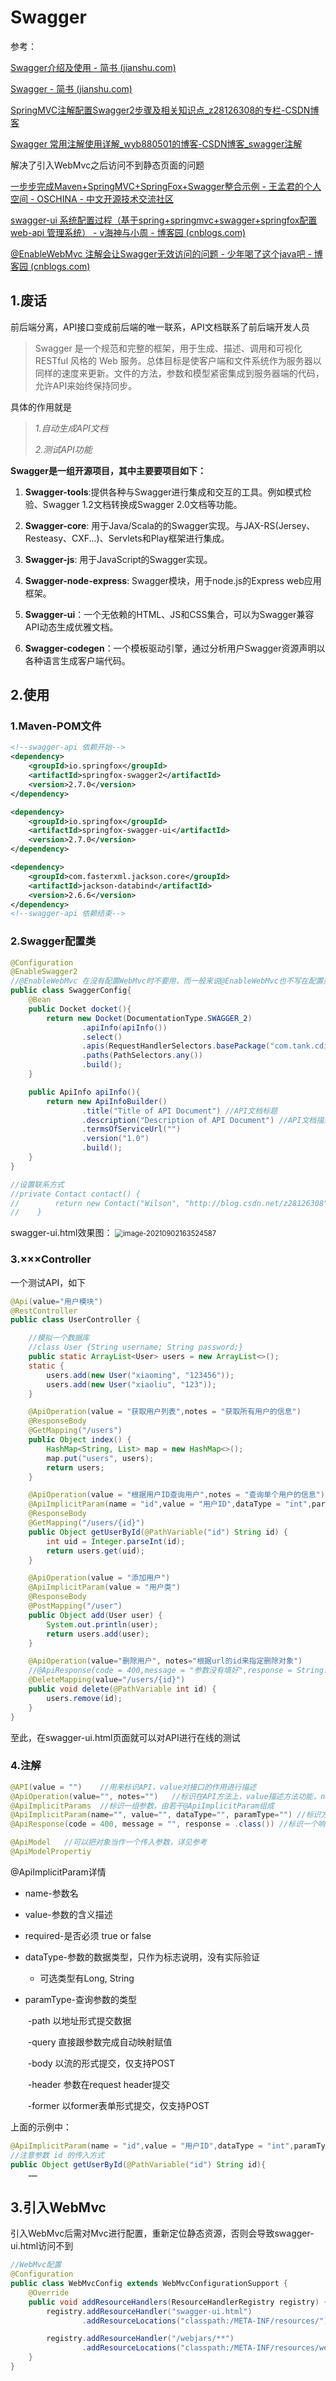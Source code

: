 # Swagger



参考：

[Swagger介绍及使用 - 简书 (jianshu.com)](https://www.jianshu.com/p/349e130e40d5)

[Swagger - 简书 (jianshu.com)](https://www.jianshu.com/p/a0caf58b3653)

[SpringMVC注解配置Swagger2步骤及相关知识点_z28126308的专栏-CSDN博客](https://blog.csdn.net/z28126308/article/details/71126677)

[Swagger 常用注解使用详解_wyb880501的博客-CSDN博客_swagger注解](https://blog.csdn.net/wyb880501/article/details/79576784)

解决了引入WebMvc之后访问不到静态页面的问题

[一步步完成Maven+SpringMVC+SpringFox+Swagger整合示例 - 王孟君的个人空间 - OSCHINA - 中文开源技术交流社区](https://my.oschina.net/wangmengjun/blog/907679)

[swagger-ui 系统配置过程（基于spring+springmvc+swagger+springfox配置 web-api 管理系统） - v海神与小周 - 博客园 (cnblogs.com)](https://www.cnblogs.com/hailongchen/p/8262027.html)

[@EnableWebMvc 注解会让Swagger无效访问的问题 - 少年喝了这个java吧 - 博客园 (cnblogs.com)](https://www.cnblogs.com/h-java/p/10270567.html)



## 1.废话

前后端分离，API接口变成前后端的唯一联系，API文档联系了前后端开发人员

> Swagger 是一个规范和完整的框架，用于生成、描述、调用和可视化 RESTful 风格的 Web 服务。总体目标是使客户端和文件系统作为服务器以同样的速度来更新。文件的方法，参数和模型紧密集成到服务器端的代码，允许API来始终保持同步。

具体的作用就是

> *1.自动生成API文档*
>
> *2.测试API功能*

 **Swagger是一组开源项目，其中主要要项目如下：**

1. **Swagger-tools**:提供各种与Swagger进行集成和交互的工具。例如模式检验、Swagger 1.2文档转换成Swagger 2.0文档等功能。

2. **Swagger-core**: 用于Java/Scala的的Swagger实现。与JAX-RS(Jersey、Resteasy、CXF...)、Servlets和Play框架进行集成。

3. **Swagger-js**: 用于JavaScript的Swagger实现。

4. **Swagger-node-express**: Swagger模块，用于node.js的Express web应用框架。

5. **Swagger-ui**：一个无依赖的HTML、JS和CSS集合，可以为Swagger兼容API动态生成优雅文档。

6. **Swagger-codegen**：一个模板驱动引擎，通过分析用户Swagger资源声明以各种语言生成客户端代码。



## 2.使用

### 1.Maven-POM文件

```xml
<!--swagger-api 依赖开始-->
<dependency>
    <groupId>io.springfox</groupId>
    <artifactId>springfox-swagger2</artifactId>
    <version>2.7.0</version>
</dependency>

<dependency>
    <groupId>io.springfox</groupId>
    <artifactId>springfox-swagger-ui</artifactId>
    <version>2.7.0</version>
</dependency>

<dependency>
    <groupId>com.fasterxml.jackson.core</groupId>
    <artifactId>jackson-databind</artifactId>
    <version>2.6.6</version>
</dependency>
<!--swagger-api 依赖结束-->
```

### 2.Swagger配置类

```java
@Configuration
@EnableSwagger2
//@EnableWebMvc	在没有配置WebMvc时不要用，而一般来说@EnableWebMvc也不写在配置类上，会导致Mvc配置完全接手SpringMvc配置，详见参考
public class SwaggerConfig{
    @Bean
    public Docket docket(){
        return new Docket(DocumentationType.SWAGGER_2)
                .apiInfo(apiInfo())
                .select()
                .apis(RequestHandlerSelectors.basePackage("com.tank.cdi.controller"))
                .paths(PathSelectors.any())
                .build();
    }

    public ApiInfo apiInfo(){
        return new ApiInfoBuilder()
                .title("Title of API Document")	//API文档标题
                .description("Description of API Document") //API文档描述
                .termsOfServiceUrl("")	
                .version("1.0")
                .build();
    }
}

//设置联系方式
//private Contact contact() {
//        return new Contact("Wilson", "http://blog.csdn.net/z28126308", "z28126308@163.com");
//    }
```

swagger-ui.html效果图：
<img src="C:\Users\admin\AppData\Roaming\Typora\typora-user-images\image-20210902163524587.png" alt="image-20210902163524587" style="zoom:80%;" />

### 3.×××Controller

一个测试API，如下

```java
@Api(value="用户模块")
@RestController
public class UserController {

    //模拟一个数据库
    //class User {String username; String password;}
    public static ArrayList<User> users = new ArrayList<>();
    static {
        users.add(new User("xiaoming", "123456"));
        users.add(new User("xiaoliu", "123"));
    }

    @ApiOperation(value = "获取用户列表",notes = "获取所有用户的信息")
    @ResponseBody
    @GetMapping("/users")
    public Object index() {
        HashMap<String, List> map = new HashMap<>();
        map.put("users", users);
        return users;
    }

    @ApiOperation(value = "根据用户ID查询用户",notes = "查询单个用户的信息")
    @ApiImplicitParam(name = "id",value = "用户ID",dataType = "int",paramType = "path")
    @ResponseBody
    @GetMapping("/users/{id}")
    public Object getUserById(@PathVariable("id") String id) {
        int uid = Integer.parseInt(id);
        return users.get(uid);
    }

    @ApiOperation(value = "添加用户")
    @ApiImplicitParam(value = "用户类")
    @ResponseBody
    @PostMapping("/user")
    public Object add(User user) {
        System.out.println(user);
        return users.add(user);
    }

    @ApiOperation(value="删除用户", notes="根据url的id来指定删除对象")
    //@ApiResponse(code = 400,message = "参数没有填好",response = String.class)
    @DeleteMapping(value="/users/{id}")
    public void delete(@PathVariable int id) {
        users.remove(id);
    }
}
```

至此，在swagger-ui.html页面就可以对API进行在线的测试



### 4.注解

```java
@API(value = "")	//用来标识API，value对接口的作用进行描述
@ApiOperation(value="", notes="")	//标识在API方法上，value描述方法功能，notes是详细描述
@ApiImplicitParams	//标识一组参数，由若干@ApiImplicitParam组成
@ApiImplicitParam(name="", value="", dataType="", paramType="")	//标识方法的请求参数（输入参数），详见下
@ApiResponse(code = 400, message = "", response = .class())	//标识一个响应信息，一般用来表达一个错误的响应，code是一个int类似状态码，message是错误信息，response指抛出异常的类

@ApiModel	//可以把对象当作一个传入参数，详见参考
@ApiModelPropertiy
```

@ApiImplicitParam详情

- name-参数名

- value-参数的含义描述

- required-是否必须 true or false

- dataType-参数的数据类型，只作为标志说明，没有实际验证

  - 可选类型有Long, String

- paramType-查询参数的类型

  ​	-path 以地址形式提交数据

  ​	-query 直接跟参数完成自动映射赋值

  ​	-body 以流的形式提交，仅支持POST

  ​	-header 参数在request header提交

  ​	-former 以former表单形式提交，仅支持POST

上面的示例中：

```java
@ApiImplicitParam(name = "id",value = "用户ID",dataType = "int",paramType = "path")
//注意参数 id 的传入方式
public Object getUserById(@PathVariable("id") String id){
    ……
```



## 3.引入WebMvc

引入WebMvc后需对Mvc进行配置，重新定位静态资源，否则会导致swagger-ui.html访问不到

```java
//WebMvc配置
@Configuration
public class WebMvcConfig extends WebMvcConfigurationSupport {
    @Override
    public void addResourceHandlers(ResourceHandlerRegistry registry) {
        registry.addResourceHandler("swagger-ui.html")
                .addResourceLocations("classpath:/META-INF/resources/");

        registry.addResourceHandler("/webjars/**")
                .addResourceLocations("classpath:/META-INF/resources/webjars/");
    }
}
```

